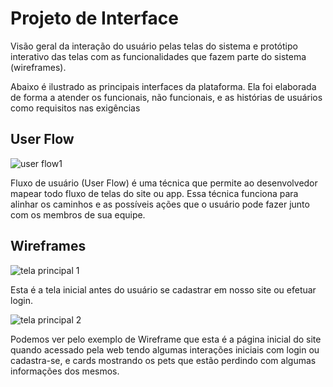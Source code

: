 
# Projeto de Interface

Visão geral da interação do usuário pelas telas do sistema e protótipo interativo das telas com as funcionalidades que fazem parte do sistema (wireframes).

Abaixo é ilustrado as principais interfaces da plataforma. Ela foi elaborada de forma a atender os funcionais, não funcionais, e as histórias de usuários como requisitos nas exigências 

## User Flow

![user flow1](https://user-images.githubusercontent.com/103226164/172514652-49669533-7322-4a01-ab91-e56d55a30622.png)



Fluxo de usuário (User Flow) é uma técnica que permite ao desenvolvedor mapear todo fluxo de telas do site ou app. Essa técnica funciona para alinhar os caminhos e as possíveis ações que o usuário pode fazer junto com os membros de sua equipe.



## Wireframes

![tela principal 1](https://user-images.githubusercontent.com/103226164/172516879-ce89c118-31b0-40f4-9cc8-d8a57e35cfd3.png)



Esta é a tela inicial antes do usuário se cadastrar em nosso site ou efetuar login.


![tela principal 2](https://user-images.githubusercontent.com/103226164/172516969-b7dd264f-1044-48c0-815f-530de8089f77.png)


Podemos ver pelo exemplo de Wireframe que esta é a página inicial do site quando acessado pela web tendo algumas interações iniciais com login ou cadastra-se, e cards mostrando os pets que estão perdindo com algumas informações dos mesmos.
